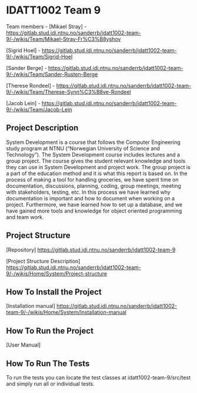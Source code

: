 # IDATT1002 Team 9
Team members - 
[Mikael Stray] - https://gitlab.stud.idi.ntnu.no/sanderrb/idatt1002-team-9/-/wikis/Team/Mikael-Stray-Fr%C3%B8yshov 

[Sigrid Hoel] - https://gitlab.stud.idi.ntnu.no/sanderrb/idatt1002-team-9/-/wikis/Team/Sigrid-Hoel 

[Sander Berge] - https://gitlab.stud.idi.ntnu.no/sanderrb/idatt1002-team-9/-/wikis/Team/Sander-Rusten-Berge 

[Therese Rondeel] - https://gitlab.stud.idi.ntnu.no/sanderrb/idatt1002-team-9/-/wikis/Team/Therese-Synn%C3%B8ve-Rondeel 

[Jacob Lein] - https://gitlab.stud.idi.ntnu.no/sanderrb/idatt1002-team-9/-/wikis/Team/Jacob-Lein 

## Project Description

System Development is a course that follows the Computer Engineering study program at NTNU (“Norwegian University of Science and Technology”). The System Development course includes lectures and a group project. The course gives the student relevant knowledge and tools they can use in System Development and project work. The group project is a part of the education method and it is what this report is based on. In the process of making a tool for handling groceries, we have spent time on documentation, discussions, planning, coding, group meetings, meeting with stakeholders, testing, etc. In this process we have learned why documentation is important and how to document when working on a project. Furthermore, we have learned how to set up a database, and we have gained more tools and knowledge for object oriented programming and team work. 

## Project Structure

[Repository] https://gitlab.stud.idi.ntnu.no/sanderrb/idatt1002-team-9

[Project Structure Description] https://gitlab.stud.idi.ntnu.no/sanderrb/idatt1002-team-9/-/wikis/Home/System/Project-structure 

## How To Install the Project

[Installation manual] https://gitlab.stud.idi.ntnu.no/sanderrb/idatt1002-team-9/-/wikis/Home/System/Installation-manual 

## How To Run the Project 

[User Manual] 


## How To Run The Tests 

To run the tests you can locate the test classes at idatt1002-team-9/src/test and simply run all or individual tests.

